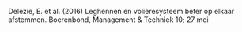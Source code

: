 Delezie, E. et al. (2016) Leghennen en volièresysteem beter op elkaar afstemmen. Boerenbond, Management & Techniek 10; 27 mei
